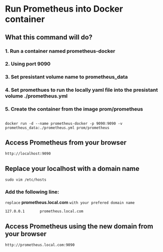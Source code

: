 # Run Prometheus into Docker container 

## What this command will do?

### 1. Run a container named prometheus-docker
### 2. Using port 9090
### 3. Set presistant volume name to prometheus_data
### 4. Set promethues to run the locally yaml file into the presistant volume ./prometheus.yml
### 5. Create the container from the image prom/prometheus

```

docker run -d --name prometheus-docker -p 9090:9090 -v prometheus_data:./prometheus.yml prom/prometheus

```

## Access Prometheus from your browser 

```
http://localhost:9090
```

## Replace your localhost with a domain name 

```
sudo vim /etc/hosts
```

### Add the following line:
`replace` **prometheus.local.com** `with your prefered domain name`
```
127.0.0.1       prometheus.local.com
```

## Access Prometheus using the new domain from your browser 
```
http://prometheus.local.com:9090
```


